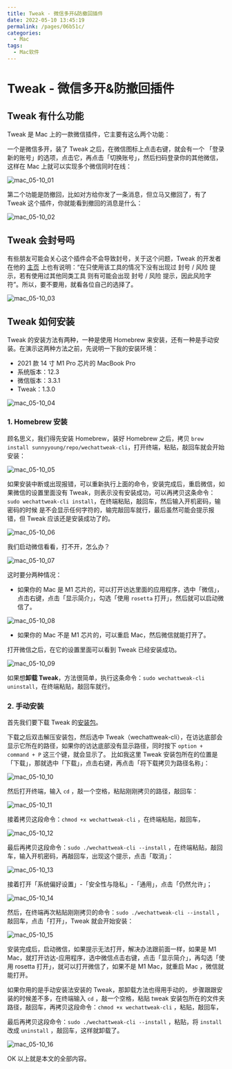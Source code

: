 ```yaml
---
title: Tweak - 微信多开&防撤回插件
date: 2022-05-10 13:45:19
permalink: /pages/06b51c/
categories:
  - Mac
tags:
  - Mac软件
---
```

  
# Tweak - 微信多开&防撤回插件

## Tweak 有什么功能

Tweak 是 Mac 上的一款微信插件，它主要有这么两个功能：

一个是微信多开，装了 Tweak 之后，在微信图标上点击右键，就会有一个 「登录新的账号」的选项，点击它，再点击「切换账号」，然后扫码登录你的其他微信，这样在 Mac 上就可以实现多个微信同时在线：

![mac_05-10_01](https://cdn.jsdelivr.net/gh/oliver556/image-hosting@master/20220510/mac_05-10_01.1geahe1zn0cg.webp)

第二个功能是防撤回，比如对方给你发了一条消息，但立马又撤回了，有了 Tweak 这个插件，你就能看到撤回的消息是什么：

![mac_05-10_02](https://cdn.jsdelivr.net/gh/oliver556/image-hosting@master/20220510/mac_05-10_02.57gqlw6mxzo0.webp)

## Tweak 会封号吗

有些朋友可能会关心这个插件会不会导致封号，关于这个问题，Tweak 的开发者在他的 [主页](https://github.com/Sunnyyoung/WeChatTweak-macOS) 上也有说明：“在只使用该工具的情况下没有出现过 封号 / 风险 提示，若有使用过其他同类工具
则有可能会出现 封号 / 风险 提示，因此风险字符”。所以，要不要用，就看各位自己的选择了。

![mac_05-10_03](https://cdn.jsdelivr.net/gh/oliver556/image-hosting@master/20220510/mac_05-10_03.6ngmz8i8d5g0.webp)

## Tweak 如何安装

Tweak 的安装方法有两种，一种是使用 Homebrew 来安装，还有一种是手动安装。在演示这两种方法之前，先说明一下我的安装环境：

- 2021 款 14 寸 M1 Pro 芯片的 MacBook Pro
- 系统版本：12.3
- 微信版本：3.3.1
- Tweak：1.3.0

![mac_05-10_04](https://cdn.jsdelivr.net/gh/oliver556/image-hosting@master/20220510/mac_05-10_04.4bbalzoq8za0.webp)

### 1. Homebrew 安装

顾名思义，我们得先安装 Homebrew，装好 Homebrew 之后，拷贝 `brew install sunnyyoung/repo/wechattweak-cli`，打开终端，粘贴，敲回车就会开始安装：

![mac_05-10_05](https://cdn.jsdelivr.net/gh/oliver556/image-hosting@master/20220510/mac_05-10_05.r0xt2cflg0w.webp)

如果安装中断或出现报错，可以重新执行上面的命令，安装完成后，重启微信，如果微信的设置里面没有 Tweak，则表示没有安装成功，可以再拷贝这条命令：`sudo wechattweak-cli install`，在终端粘贴，敲回车，然后输入开机密码，输密码的时候
是不会显示任何字符的，输完敲回车就行，最后虽然可能会提示报错，但 Tweak 应该还是安装成功了的。

![mac_05-10_06](https://cdn.jsdelivr.net/gh/oliver556/image-hosting@master/20220510/mac_05-10_06.6b7tc6fz3jo0.webp)

我们启动微信看看，打不开，怎么办？

![mac_05-10_07](https://cdn.jsdelivr.net/gh/oliver556/image-hosting@master/20220510/mac_05-10_07.78z22rpp5p80.webp)

这时要分两种情况：

- 如果你的 Mac 是 M1 芯片的，可以打开访达里面的应用程序，选中「微信」，点击右键，点击「显示简介」，勾选「使用 `rosetta` 打开」，然后就可以启动微信了。

![mac_05-10_08](https://cdn.jsdelivr.net/gh/oliver556/image-hosting@master/20220510/mac_05-10_08.6g45wiuwom40.webp)

- 如果你的 Mac 不是 M1 芯片的，可以重启 Mac，然后微信就能打开了。

打开微信之后，在它的设置里面可以看到 Tweak 已经安装成功。

![mac_05-10_09](https://cdn.jsdelivr.net/gh/oliver556/image-hosting@master/20220510/mac_05-10_09.486y3q1zdqw0.webp)

如果想**卸载 Tweak**，方法很简单，执行这条命令：`sudo wechattweak-cli uninstall`，在终端粘贴，敲回车就行。

### 2. 手动安装

首先我们要下载 Tweak 的[安装包](https://github.com/Sunnyyoung/WeChatTweak-macOS/releases)。

下载之后双击解压安装包，然后选中 Tweak（wechattweak-cli），在访达底部会显示它所在的路径，如果你的访达底部没有显示路径，同时按下 `option + command + P` 这三个键，就会显示了。
比如我这里 Tweak 安装包所在的位置是「下载」，那就选中「下载」，点击右键，再点击「将下载拷贝为路径名称」：

![mac_05-10_10](https://cdn.jsdelivr.net/gh/oliver556/image-hosting@master/20220510/mac_05-10_10.5gm03k440f80.webp)

然后打开终端，输入 `cd` ，敲一个空格，粘贴刚刚拷贝的路径，敲回车：

![mac_05-10_11](https://cdn.jsdelivr.net/gh/oliver556/image-hosting@master/20220510/mac_05-10_11.2m7etwmfra80.webp)

接着拷贝这段命令：`chmod +x wechattweak-cli` ，在终端粘贴，敲回车，

![mac_05-10_12](https://cdn.jsdelivr.net/gh/oliver556/image-hosting@master/20220510/mac_05-10_12.40t6y384xuw0.webp)

最后再拷贝这段命令：`sudo ./wechattweak-cli --install` ，在终端粘贴，敲回车，输入开机密码，再敲回车，出现这个提示，点击「取消」：

![mac_05-10_13](https://cdn.jsdelivr.net/gh/oliver556/image-hosting@master/20220510/mac_05-10_13.1bj0wqy6f2qo.webp)

接着打开「系统偏好设置」-「安全性与隐私」-「通用」，点击「仍然允许」；

![mac_05-10_14](https://cdn.jsdelivr.net/gh/oliver556/image-hosting@master/20220510/mac_05-10_14.3n56264w5540.webp)

然后，在终端再次粘贴刚刚拷贝的命令：`sudo ./wechattweak-cli --install` ，敲回车，点击「打开」，Tweak 就会开始安装：

![mac_05-10_15](https://cdn.jsdelivr.net/gh/oliver556/image-hosting@master/20220510/mac_05-10_15.1k75mdwopi00.webp)

安装完成后，启动微信，如果提示无法打开，解决办法跟前面一样，如果是 M1 Mac，就打开访达-应用程序，选中微信点击右键，点击「显示简介」，再勾选「使用 rosetta 打开」，就可以打开微信了，如果不是 M1 Mac，就重启 Mac ，微信就能打开。

如果你用的是手动安装法安装的 Tweak，那卸载方法也得用手动的， 步骤跟跟安装的时候差不多，在终端输入 `cd` ，敲一个空格，粘贴 tweak 安装包所在的文件夹路径，敲回车，再拷贝这段命令：`chmod +x wechattweak-cli` ，粘贴，敲回车，

最后再拷贝这段命令：`sudo ./wechattweak-cli --install` ，粘贴，将 `install` 改成 `uninstall` ，敲回车，这样就卸载了。

![mac_05-10_16](https://cdn.jsdelivr.net/gh/oliver556/image-hosting@master/20220510/mac_05-10_16.splcfa1vrvk.webp)

OK 以上就是本文的全部内容。
